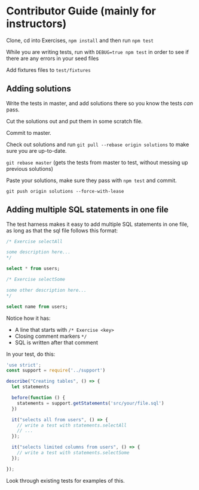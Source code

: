 # Contributor Guide (mainly for instructors)

Clone, cd into Exercises, `npm install` and then run `npm test`

While you are writing tests, run with `DEBUG=true npm test` in order to see if there are any errors in your seed files

Add fixtures files to `test/fixtures`

## Adding solutions

Write the tests in master, and add solutions there so you know the tests _can_ pass.

Cut the solutions out and put them in some scratch file.

Commit to master.

Check out solutions and run `git pull --rebase origin solutions` to make sure you are up-to-date.

`git rebase master` (gets the tests from master to test, without messing up previous solutions)

Paste your solutions, make sure they pass with `npm test` and commit.

`git push origin solutions --force-with-lease`

## Adding multiple SQL statements in one file

The test harness makes it easy to add multiple SQL statements in one file, as long as that the sql file follows this format:

```sql
/* Exercise selectAll

some description here...
*/

select * from users;

/* Exercise selectSome

some other description here...
*/

select name from users;
```

Notice how it has:

- A line that starts with `/* Exercise <key>`
- Closing comment markers `*/`
- SQL is written after that comment

In your test, do this:

```js
'use strict';
const support = require('../support')

describe("Creating tables", () => {
  let statements

  before(function () {
    statements = support.getStatements('src/your/file.sql')
  })

  it("selects all from users", () => {
    // write a test with statements.selectAll
    // ...
  });

  it("selects limited columns from users", () => {
    // write a test with statements.selectSome
  });

});

```

Look through existing tests for examples of this.
